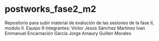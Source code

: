 # postworks_fase2_m2
Repositorio para subir material de evalución de las sesiones de la fase II, modulo II.
Equipo 9
Integrantes:
Víctor Jesús Sánchez Martínez
Ivan Emmanuel Encarnación García
Jorge Amaury Guillen Morales

